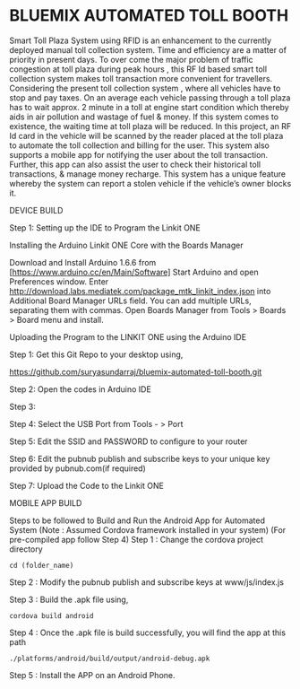 # BLUEMIX AUTOMATED TOLL BOOTH
Smart Toll Plaza System using RFID is an enhancement to the currently deployed manual toll collection system. Time and efficiency are a matter of priority in present days. To over come the major problem of traffic congestion at toll plaza during peak hours , this RF Id based smart toll collection system makes toll transaction more convenient for travellers. Considering the present toll collection system , where all vehicles have to stop and pay taxes. On an average each vehicle passing through a toll plaza has to wait approx. 2 minute in a toll at engine start condition which thereby aids in air pollution and wastage of fuel &amp; money. If this system comes to existence, the waiting time at toll plaza will be reduced.  In this project, an RF Id card in the vehicle will be scanned by the reader placed at the toll plaza to automate the toll collection and billing for the user. This system also supports a mobile app for notifying the user about the toll transaction. Further, this app can also assist the user to check their historical toll transactions, &amp; manage money recharge. This system has a unique feature whereby the system can report a stolen vehicle if the vehicle’s owner blocks it.

DEVICE BUILD

Step 1: Setting up the IDE to Program the Linkit ONE

Installing the Arduino Linkit ONE Core with the Boards Manager

Download and Install Arduino 1.6.6 from [https://www.arduino.cc/en/Main/Software]
Start Arduino and open Preferences window.
Enter http://download.labs.mediatek.com/package_mtk_linkit_index.json into Additional Board Manager URLs field.
You can add multiple URLs, separating them with commas.
Open Boards Manager from Tools > Boards > Board menu and install.

Uploading the Program to the LINKIT ONE using the Arduino IDE

Step 1: Get this Git Repo to your desktop using,

https://github.com/suryasundarraj/bluemix-automated-toll-booth.git

Step 2: Open the codes in Arduino IDE

Step 3: 

Step 4: Select the USB Port from Tools - > Port

Step 5: Edit the SSID and PASSWORD to configure to your router

Step 6: Edit the pubnub publish and subscribe keys to your unique key provided by pubnub.com(if required)

Step 7: Upload the Code to the Linkit ONE

MOBILE APP BUILD

Steps to be followed to Build and Run the Android App for Automated System (Note : Assumed Cordova framework installed in your system) (For pre-compiled app follow Step 4) Step 1 : Change the cordova project directory

    cd (folder_name)
Step 2 : Modify the pubnub publish and subscribe keys at www/js/index.js

Step 3 : Build the .apk file using,

    cordova build android
Step 4 : Once the .apk file is build successfully, you will find the app at this path

    ./platforms/android/build/output/android-debug.apk
Step 5 : Install the APP on an Android Phone.
